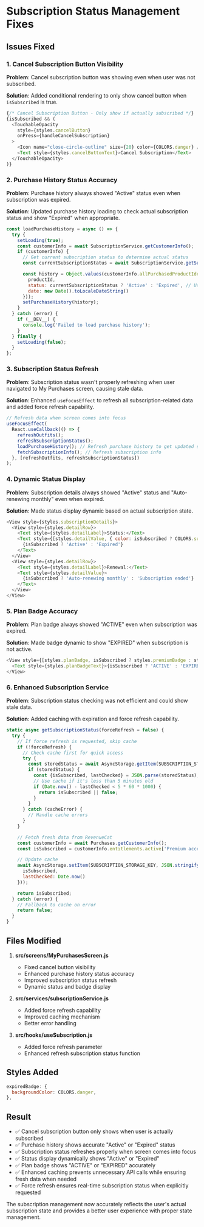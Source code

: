 # Subscription Status Management Fixes

## Issues Fixed

### 1. Cancel Subscription Button Visibility
**Problem**: Cancel subscription button was showing even when user was not subscribed.

**Solution**: Added conditional rendering to only show cancel button when `isSubscribed` is true.

```javascript
{/* Cancel Subscription Button - Only show if actually subscribed */}
{isSubscribed && (
  <TouchableOpacity
    style={styles.cancelButton}
    onPress={handleCancelSubscription}
  >
    <Icon name="close-circle-outline" size={20} color={COLORS.danger} />
    <Text style={styles.cancelButtonText}>Cancel Subscription</Text>
  </TouchableOpacity>
)}
```

### 2. Purchase History Status Accuracy
**Problem**: Purchase history always showed "Active" status even when subscription was expired.

**Solution**: Updated purchase history loading to check actual subscription status and show "Expired" when appropriate.

```javascript
const loadPurchaseHistory = async () => {
  try {
    setLoading(true);
    const customerInfo = await SubscriptionService.getCustomerInfo();
    if (customerInfo) {
      // Get current subscription status to determine actual status
      const currentSubscriptionStatus = await SubscriptionService.getSubscriptionStatus();

      const history = Object.values(customerInfo.allPurchasedProductIdentifiers || {}).map(productId => ({
        productId,
        status: currentSubscriptionStatus ? 'Active' : 'Expired', // Use actual subscription status
        date: new Date().toLocaleDateString()
      }));
      setPurchaseHistory(history);
    }
  } catch (error) {
    if (__DEV__) {
      console.log('Failed to load purchase history');
    }
  } finally {
    setLoading(false);
  }
};
```

### 3. Subscription Status Refresh
**Problem**: Subscription status wasn't properly refreshing when user navigated to My Purchases screen, causing stale data.

**Solution**: Enhanced `useFocusEffect` to refresh all subscription-related data and added force refresh capability.

```javascript
// Refresh data when screen comes into focus
useFocusEffect(
  React.useCallback(() => {
    refreshOutfits();
    refreshSubscriptionStatus();
    loadPurchaseHistory(); // Refresh purchase history to get updated status
    fetchSubscriptionInfo(); // Refresh subscription info
  }, [refreshOutfits, refreshSubscriptionStatus])
);
```

### 4. Dynamic Status Display
**Problem**: Subscription details always showed "Active" status and "Auto-renewing monthly" even when expired.

**Solution**: Made status display dynamic based on actual subscription state.

```javascript
<View style={styles.subscriptionDetails}>
  <View style={styles.detailRow}>
    <Text style={styles.detailLabel}>Status:</Text>
    <Text style={[styles.detailValue, { color: isSubscribed ? COLORS.success : COLORS.danger }]}>
      {isSubscribed ? 'Active' : 'Expired'}
    </Text>
  </View>
  <View style={styles.detailRow}>
    <Text style={styles.detailLabel}>Renewal:</Text>
    <Text style={styles.detailValue}>
      {isSubscribed ? 'Auto-renewing monthly' : 'Subscription ended'}
    </Text>
  </View>
</View>
```

### 5. Plan Badge Accuracy
**Problem**: Plan badge always showed "ACTIVE" even when subscription was expired.

**Solution**: Made badge dynamic to show "EXPIRED" when subscription is not active.

```javascript
<View style={[styles.planBadge, isSubscribed ? styles.premiumBadge : styles.expiredBadge]}>
  <Text style={styles.planBadgeText}>{isSubscribed ? 'ACTIVE' : 'EXPIRED'}</Text>
</View>
```

### 6. Enhanced Subscription Service
**Problem**: Subscription status checking was not efficient and could show stale data.

**Solution**: Added caching with expiration and force refresh capability.

```javascript
static async getSubscriptionStatus(forceRefresh = false) {
  try {
    // If force refresh is requested, skip cache
    if (!forceRefresh) {
      // Check cache first for quick access
      try {
        const storedStatus = await AsyncStorage.getItem(SUBSCRIPTION_STORAGE_KEY);
        if (storedStatus) {
          const {isSubscribed, lastChecked} = JSON.parse(storedStatus);
          // Use cache if it's less than 5 minutes old
          if (Date.now() - lastChecked < 5 * 60 * 1000) {
            return isSubscribed || false;
          }
        }
      } catch (cacheError) {
        // Handle cache errors
      }
    }

    // Fetch fresh data from RevenueCat
    const customerInfo = await Purchases.getCustomerInfo();
    const isSubscribed = customerInfo.entitlements.active['Premium access'] !== undefined;

    // Update cache
    await AsyncStorage.setItem(SUBSCRIPTION_STORAGE_KEY, JSON.stringify({
      isSubscribed,
      lastChecked: Date.now()
    }));

    return isSubscribed;
  } catch (error) {
    // Fallback to cache on error
    return false;
  }
}
```

## Files Modified

1. **src/screens/MyPurchasesScreen.js**
   - Fixed cancel button visibility
   - Enhanced purchase history status accuracy
   - Improved subscription status refresh
   - Dynamic status and badge display

2. **src/services/subscriptionService.js**
   - Added force refresh capability
   - Improved caching mechanism
   - Better error handling

3. **src/hooks/useSubscription.js**
   - Added force refresh parameter
   - Enhanced refresh subscription status function

## Styles Added

```javascript
expiredBadge: {
  backgroundColor: COLORS.danger,
},
```

## Result

- ✅ Cancel subscription button only shows when user is actually subscribed
- ✅ Purchase history shows accurate "Active" or "Expired" status
- ✅ Subscription status refreshes properly when screen comes into focus
- ✅ Status display dynamically shows "Active" or "Expired"
- ✅ Plan badge shows "ACTIVE" or "EXPIRED" accurately
- ✅ Enhanced caching prevents unnecessary API calls while ensuring fresh data when needed
- ✅ Force refresh ensures real-time subscription status when explicitly requested

The subscription management now accurately reflects the user's actual subscription state and provides a better user experience with proper state management.
